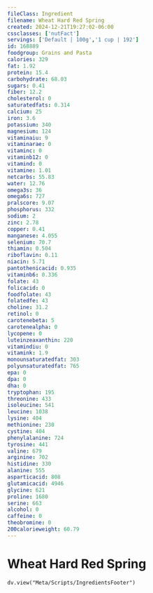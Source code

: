 ```yaml
---
fileClass: Ingredient
filename: Wheat Hard Red Spring
created: 2024-12-21T19:27:02-06:00
cssclasses: ['nutFact']
servings: ['Default | 100g','1 cup | 192']
id: 168889
foodgroup: Grains and Pasta
calories: 329
fat: 1.92
protein: 15.4
carbohydrate: 68.03
sugars: 0.41
fiber: 12.2
cholesterol: 0
saturatedfats: 0.314
calcium: 25
iron: 3.6
potassium: 340
magnesium: 124
vitaminaiu: 9
vitaminarae: 0
vitaminc: 0
vitaminb12: 0
vitamind: 0
vitamine: 1.01
netcarbs: 55.83
water: 12.76
omega3s: 36
omega6s: 727
pralscore: 9.07
phosphorus: 332
sodium: 2
zinc: 2.78
copper: 0.41
manganese: 4.055
selenium: 70.7
thiamin: 0.504
riboflavin: 0.11
niacin: 5.71
pantothenicacid: 0.935
vitaminb6: 0.336
folate: 43
folicacid: 0
foodfolate: 43
folatedfe: 43
choline: 31.2
retinol: 0
carotenebeta: 5
carotenealpha: 0
lycopene: 0
luteinzeaxanthin: 220
vitamindiu: 0
vitamink: 1.9
monounsaturatedfat: 303
polyunsaturatedfat: 765
epa: 0
dpa: 0
dha: 0
tryptophan: 195
threonine: 433
isoleucine: 541
leucine: 1038
lysine: 404
methionine: 230
cystine: 404
phenylalanine: 724
tyrosine: 441
valine: 679
arginine: 702
histidine: 330
alanine: 555
asparticacid: 808
glutamicacid: 4946
glycine: 621
proline: 1680
serine: 663
alcohol: 0
caffeine: 0
theobromine: 0
200calorieweight: 60.79
---
```


# Wheat Hard Red Spring

```dataviewjs
dv.view("Meta/Scripts/IngredientsFooter")
```